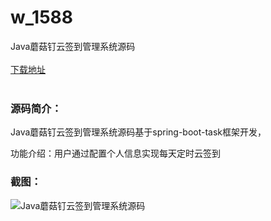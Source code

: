 # w_1588
Java蘑菇钉云签到管理系统源码
<br/></br>
[下载地址](https://www.uuid2.com/1588.html "下载地址")
<br/></br>
<h3>源码简介：</h3>
<p>Java蘑菇钉云签到管理系统源码基于spring-boot-task框架开发，<p>
<p>功能介绍：用户通过配置个人信息实现每天定时云签到<p>
<h3>截图：</h3>
<img src="https://www.uuid2.com/wp-content/uploads/img/202109/c043ede743.png" alt="Java蘑菇钉云签到管理系统源码">
